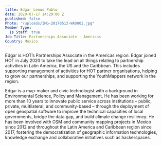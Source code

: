```yaml
---
title: Edgar Lemus Pablo
date: 2020-07-17 14:29:00 Z
published: false
Photo: "/uploads/IMG-20170513-WA0002.jpg"
Member Type:
  Is Staff: true
Job Title: Partnerships Associate - Americas
Country: Mexico
---
```


Edgar is HOT’s Partnerships Associate in the Americas region. Edgar joined HOT in July 2020 to take the lead on all things relating to partnership activities in Latin America, the US and the Caribbean. This includes supporting management of activities for HOT partner organisations, helping to grow our partnerships, and supporting the YouthMappers network in the region. 

Edgar is a map-maker and civic technologist with a background in Environmental Science, Policy and Management. He has been working for more than 10 years to innovate public service across institutions – public, private, multilateral, and community-based – through the deployment of open geospatial software to improve the technical capacities of local governments, bridge the data gap, and build climate change resiliency. He has been involved with OSM and community mapping projects in Mexico since 2012 and throughout the Latin America and Caribbean region since 2017, fostering the democratization of geographic information technologies, knowledge exchange and collaborative initiatives such as hackerspaces. 